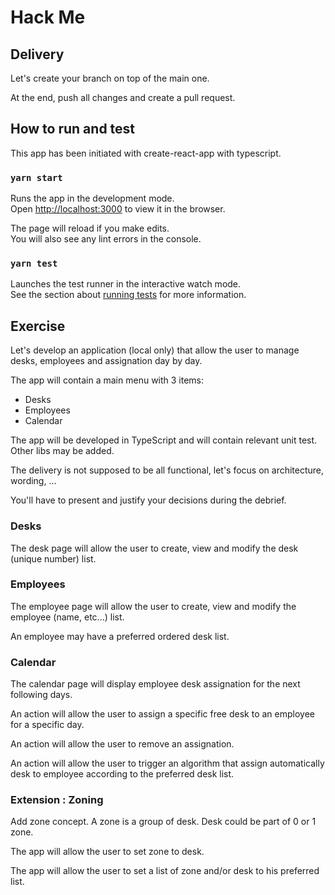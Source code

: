 # Hack Me

## Delivery

Let's create your branch on top of the main one.

At the end, push all changes and create a pull request.

## How to run and test

This app has been initiated with create-react-app with typescript.

### `yarn start`

Runs the app in the development mode.\
Open [http://localhost:3000](http://localhost:3000) to view it in the browser.

The page will reload if you make edits.\
You will also see any lint errors in the console.

### `yarn test`

Launches the test runner in the interactive watch mode.\
See the section about [running tests](https://facebook.github.io/create-react-app/docs/running-tests) for more information.


## Exercise

Let's develop an application (local only) that allow the user to manage desks, employees and assignation day by day.

The app will contain a main menu with 3 items:

- Desks
- Employees
- Calendar

The app will be developed in TypeScript and will contain relevant unit test. Other libs may be added.

The delivery is not supposed to be all functional, let's focus on architecture, wording, ...

You'll have to present and justify your decisions during the debrief.

### Desks

The desk page will allow the user to create, view and modify the desk (unique number) list.


### Employees

The employee page will allow the user to create, view and modify the employee (name, etc...) list.

An employee may have a preferred ordered desk list.


### Calendar

The calendar page will display employee desk assignation for the next following days.

An action will allow the user to assign a specific free desk to an employee for a specific day.

An action will allow the user to remove an assignation.

An action will allow the user to trigger an algorithm that assign automatically desk to employee according to the preferred desk list.


### Extension : Zoning

Add zone concept. A zone is a group of desk. Desk could be part of 0 or 1 zone.

The app will allow the user to set zone to desk.

The app will allow the user to set a list of zone and/or desk to his preferred list.




